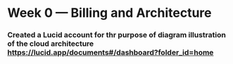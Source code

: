 # Week 0 — Billing and Architecture

### Created a Lucid account for thr purpose of diagram illustration of the cloud architecture https://lucid.app/documents#/dashboard?folder_id=home
